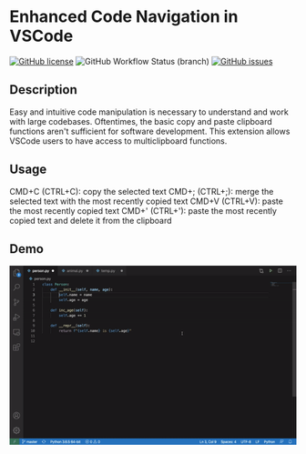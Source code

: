 # Enhanced Code Navigation in VSCode

[![GitHub license](https://img.shields.io/github/license/Yiwen-Gao/COMS4995)](https://github.com/Yiwen-Gao/COMS4995)
![GitHub Workflow Status (branch)](https://img.shields.io/github/workflow/status/Yiwen-Gao/renavigate/VSCode%20Extension%20CI/master)
[![GitHub issues](https://img.shields.io/github/issues/Yiwen-Gao/COMS4995)](https://github.com/Yiwen-Gao/COMS4995/issues)

## Description
Easy and intuitive code manipulation is necessary to understand and work with large codebases. Oftentimes, the basic copy and paste clipboard functions aren't sufficient for software development. This extension allows VSCode users to have access to multiclipboard functions.

## Usage
CMD+C (CTRL+C): copy the selected text
CMD+; (CTRL+;): merge the selected text with the most recently copied text
CMD+V (CTRL+V): paste the most recently copied text
CMD+' (CTRL+'): paste the most recently copied text and delete it from the clipboard

## Demo
![demo](./demo.gif)

